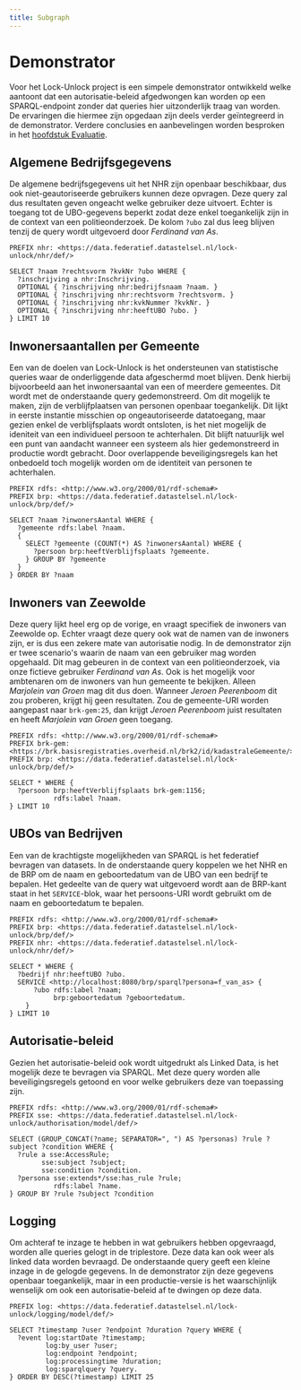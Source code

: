 ```yaml
---
title: Subgraph
---
```


# Demonstrator

Voor het Lock-Unlock project is een simpele demonstrator ontwikkeld welke aantoont dat een autorisatie-beleid afgedwongen kan worden op een SPARQL-endpoint zonder dat queries hier uitzonderlijk traag van worden.
De ervaringen die hiermee zijn opgedaan zijn deels verder geïntegreerd in de demonstrator.
Verdere conclusies en aanbevelingen worden besproken in het [hoofdstuk Evaluatie](../../evaluatie/).

## Algemene Bedrijfsgegevens

De algemene bedrijfsgegevens uit het NHR zijn openbaar beschikbaar, dus ook niet-geautoriseerde gebruikers kunnen deze opvragen.
Deze query zal dus resultaten geven ongeacht welke gebruiker deze uitvoert.
Echter is toegang tot de UBO-gegevens beperkt zodat deze enkel toegankelijk zijn in de context van een politieonderzoek.
De kolom `?ubo` zal dus leeg blijven tenzij de query wordt uitgevoerd door _Ferdinand van As_.

```sparql
PREFIX nhr: <https://data.federatief.datastelsel.nl/lock-unlock/nhr/def/>

SELECT ?naam ?rechtsvorm ?kvkNr ?ubo WHERE {
  ?inschrijving a nhr:Inschrijving.
  OPTIONAL { ?inschrijving nhr:bedrijfsnaam ?naam. }
  OPTIONAL { ?inschrijving nhr:rechtsvorm ?rechtsvorm. }
  OPTIONAL { ?inschrijving nhr:kvkNummer ?kvkNr. }
  OPTIONAL { ?inschrijving nhr:heeftUBO ?ubo. }
} LIMIT 10
```

## Inwonersaantallen per Gemeente

Een van de doelen van Lock-Unlock is het ondersteunen van statistische queries waar de onderliggende data afgeschermd moet blijven.
Denk hierbij bijvoorbeeld aan het inwonersaantal van een of meerdere gemeentes.
Dit wordt met de onderstaande query gedemonstreerd.
Om dit mogelijk te maken, zijn de verblijfplaatsen van personen openbaar toegankelijk.
Dit lijkt in eerste instantie misschien op ongeautoriseerde datatoegang, maar gezien enkel de verblijfsplaats wordt ontsloten, is het niet mogelijk de ideniteit van een individueel persoon te achterhalen.
Dit blijft natuurlijk wel een punt van aandacht wanneer een systeem als hier gedemonstreerd in productie wordt gebracht.
Door overlappende beveiligingsregels kan het onbedoeld toch mogelijk worden om de identiteit van personen te achterhalen.

```sparql
PREFIX rdfs: <http://www.w3.org/2000/01/rdf-schema#>
PREFIX brp: <https://data.federatief.datastelsel.nl/lock-unlock/brp/def/>

SELECT ?naam ?inwonersAantal WHERE {
  ?gemeente rdfs:label ?naam.
  {
    SELECT ?gemeente (COUNT(*) AS ?inwonersAantal) WHERE {
      ?persoon brp:heeftVerblijfsplaats ?gemeente.
    } GROUP BY ?gemeente
  }
} ORDER BY ?naam
```

## Inwoners van Zeewolde

Deze query lijkt heel erg op de vorige, en vraagt specifiek de inwoners van Zeewolde op.
Echter vraagt deze query ook wat de namen van de inwoners zijn, er is dus een zekere mate van autorisatie nodig.
In de demonstrator zijn er twee scenario's waarin de naam van een gebruiker mag worden opgehaald.
Dit mag gebeuren in de context van een politieonderzoek, via onze fictieve gebruiker _Ferdinand van As_.
Ook is het mogelijk voor ambtenaren om de inwoners van hun gemeente te bekijken.
Alleen _Marjolein van Groen_ mag dit dus doen.
Wanneer _Jeroen Peerenboom_ dit zou proberen, krijgt hij geen resultaten.
Zou de gemeente-URI worden aangepast naar `brk-gem:25`, dan krijgt _Jeroen Peerenboom_ juist resultaten en heeft _Marjolein van Groen_ geen toegang.

```sparql
PREFIX rdfs: <http://www.w3.org/2000/01/rdf-schema#>
PREFIX brk-gem: <https://brk.basisregistraties.overheid.nl/brk2/id/kadastraleGemeente/>
PREFIX brp: <https://data.federatief.datastelsel.nl/lock-unlock/brp/def/>

SELECT * WHERE {
  ?persoon brp:heeftVerblijfsplaats brk-gem:1156;
           rdfs:label ?naam.
} LIMIT 10
```

## UBOs van Bedrijven

Een van de krachtigste mogelijkheden van SPARQL is het federatief bevragen van datasets.
In de onderstaande query koppelen we het NHR en de BRP om de naam en geboortedatum van de UBO van een bedrijf te bepalen.
Het gedeelte van de query wat uitgevoerd wordt aan de BRP-kant staat in het `SERVICE`-blok, waar het persoons-URI wordt gebruikt om de naam en geboortedatum te bepalen.

```sparql
PREFIX rdfs: <http://www.w3.org/2000/01/rdf-schema#>
PREFIX brp: <https://data.federatief.datastelsel.nl/lock-unlock/brp/def/>
PREFIX nhr: <https://data.federatief.datastelsel.nl/lock-unlock/nhr/def/>

SELECT * WHERE {
  ?bedrijf nhr:heeftUBO ?ubo.
  SERVICE <http://localhost:8080/brp/sparql?persona=f_van_as> {
      ?ubo rdfs:label ?naam;
           brp:geboortedatum ?geboortedatum.
	}
} LIMIT 10
```

## Autorisatie-beleid

Gezien het autorisatie-beleid ook wordt uitgedrukt als Linked Data, is het mogelijk deze te bevragen via SPARQL.
Met deze query worden alle beveiligingsregels getoond en voor welke gebruikers deze van toepassing zijn.

```sparql
PREFIX rdfs: <http://www.w3.org/2000/01/rdf-schema#>
PREFIX sse: <https://data.federatief.datastelsel.nl/lock-unlock/authorisation/model/def/>

SELECT (GROUP_CONCAT(?name; SEPARATOR=", ") AS ?personas) ?rule ?subject ?condition WHERE {
  ?rule a sse:AccessRule;
        sse:subject ?subject;
  	    sse:condition ?condition.
  ?persona sse:extends*/sse:has_rule ?rule;
  		   rdfs:label ?name.
} GROUP BY ?rule ?subject ?condition
```

## Logging

Om achteraf te inzage te hebben in wat gebruikers hebben opgevraagd, worden alle queries gelogt in de triplestore.
Deze data kan ook weer als linked data worden bevraagd.
De onderstaande query geeft een kleine inzage in de gelogde gegevens.
In de demonstrator zijn deze gegevens openbaar toegankelijk, maar in een productie-versie is het waarschijnlijk wenselijk om ook een autorisatie-beleid af te dwingen op deze data.

```sparql
PREFIX log: <https://data.federatief.datastelsel.nl/lock-unlock/logging/model/def/>

SELECT ?timestamp ?user ?endpoint ?duration ?query WHERE {
  ?event log:startDate ?timestamp;
         log:by_user ?user;
         log:endpoint ?endpoint;
         log:processingtime ?duration;
         log:sparqlquery ?query.
} ORDER BY DESC(?timestamp) LIMIT 25
```